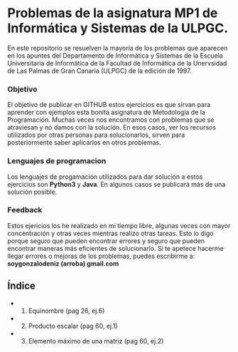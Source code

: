 # Problemas de la asignatura MP1 de Informática y Sistemas de la ULPGC.
En este repositorio se resuelven la mayoría de los problemas que aparecen en los apuntes del Departamento de Informática y Sistemas de la Escuela Universitaria de Informática de la Facultad de Informática de la Unervsidad de Las Palmas de Gran Canaria (ULPGC) de la edición de 1997. 

### Objetivo
El objetivo de publicar en GITHUB estos ejercicios es que sirvan para aprender con ejemplos esta bonita asignatura de Metodología de la Programación. Muchas veces nos encontramos con problemas que se atraviesan y no damos con la solución. En esos casos, ver los recursos utilizados por otras personas para solucionarlos, sirven  para posteriormente saber aplicarlos en otros problemas.

### Lenguajes de programacion
Los lenguajes de progamación utilizados para dar solución a estos ejercicios son **Python3** y **Java**. En algunos casos se publicará más de una solución posible.

### Feedback
Estos ejericios los he realizado en mi tiempo libre, algunas veces con mayor concentración y otras veces mientras realizo otras tareas. Esto lo digo porque seguro que pueden encontrar errores y seguro que pueden encontrar maneras más eficientes de solucionarlo. Si te apetece hacerme llegar errores o mejoras de los problemas, puedes escribirme a: **soygonzalodeniz (arroba) gmail.com**

## Índice

* 01. Equinombre  (pag 26, ej.6)
* 02. Producto escalar  (pag 60, ej.1)
* 03. Elemento máximo de una matriz  (pag 60, ej.2)